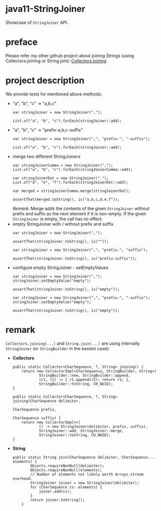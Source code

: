 # java11-StringJoiner
Showcase of `StringJoiner` API.

# preface
Please refer my other github project about joining Strings 
(using Collectors.joining or String.join): 
[Collectors.joining](https://github.com/mtumilowicz/java11-collectors-joining).



# project description
We provide tests for mentioned above methods:
* "a", "b", "c" -> "a,b,c"
    ```
    var stringJoiner = new StringJoiner(",");
        
    List.of("a", "b", "c").forEach(stringJoiner::add);    
    ```
* "a", "b", "c" -> "prefix-a,b,c-suffix"
    ```
    var stringJoiner = new StringJoiner(",", "prefix-", "-suffix");

    List.of("a", "b", "c").forEach(stringJoiner::add);    
    ```
* merge two different StringJoiners
    ```
    var stringJoinerComma = new StringJoiner(",");
    List.of("a", "b", "c").forEach(stringJoinerComma::add);
    
    var stringJoinerDot = new StringJoiner(".");
    List.of("d", "e", "f").forEach(stringJoinerDot::add);
    
    var merged = stringJoinerComma.merge(stringJoinerDot);
    
    assertThat(merged.toString(), is("a,b,c,d.e.f"));
    ```
    _Remark_: Merge adds the contents of the given `StringJoiner`
    without prefix and suffix as the next element if it is non-empty. 
    If the given `StringJoiner` is empty, the call has no effect.
* empty StringJoiner with / without prefix and suffix
    ```
    var stringJoiner = new StringJoiner(",");
        
    assertThat(stringJoiner.toString(), is(""));    
    ```
    ```
    var stringJoiner = new StringJoiner(",", "prefix-", "suffix");
    
    assertThat(stringJoiner.toString(), is("prefix-suffix"));
    ```
* configure empty StringJoiner - setEmptyValues
    ```
    var stringJoiner = new StringJoiner(",");
    stringJoiner.setEmptyValue("empty");
            
    assertThat(stringJoiner.toString(), is("empty"));
    ```
    ```
    var stringJoiner = new StringJoiner(",", "prefix-", "-suffix");
    stringJoiner.setEmptyValue("empty");
    
    assertThat(stringJoiner.toString(), is("empty"));
    ```
# remark
`Collectors.joining(...)` and `String.join(...)` are using internally
`StringJoiner` (or `StringBuilder` in the easiest case):
* **Collectors**
    ```
    public static Collector<CharSequence, ?, String> joining() {
        return new CollectorImpl<CharSequence, StringBuilder, String>(
                StringBuilder::new, StringBuilder::append,
                (r1, r2) -> { r1.append(r2); return r1; },
                StringBuilder::toString, CH_NOID);
    }
    ```
    ```
    public static Collector<CharSequence, ?, String> joining(CharSequence delimiter,
                                                             CharSequence prefix,
                                                             CharSequence suffix) {
        return new CollectorImpl<>(
                () -> new StringJoiner(delimiter, prefix, suffix),
                StringJoiner::add, StringJoiner::merge,
                StringJoiner::toString, CH_NOID);
    }
    ```
* **String**
    ```
    public static String join(CharSequence delimiter, CharSequence... elements) {
            Objects.requireNonNull(delimiter);
            Objects.requireNonNull(elements);
            // Number of elements not likely worth Arrays.stream overhead.
            StringJoiner joiner = new StringJoiner(delimiter);
            for (CharSequence cs: elements) {
                joiner.add(cs);
            }
            return joiner.toString();
        }
    ```